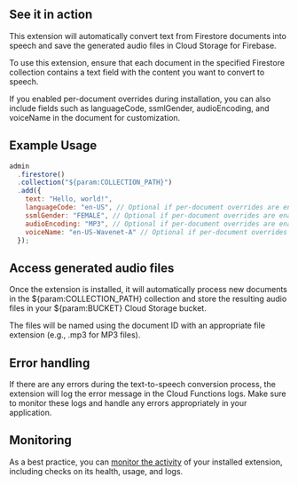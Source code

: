 ## See it in action

This extension will automatically convert text from Firestore documents into speech and save the generated audio files in Cloud Storage for Firebase.

To use this extension, ensure that each document in the specified Firestore collection contains a text field with the content you want to convert to speech.

If you enabled per-document overrides during installation, you can also include fields such as languageCode, ssmlGender, audioEncoding, and voiceName in the document for customization.

## Example Usage

```javascript
admin
  .firestore()
  .collection("${param:COLLECTION_PATH}")
  .add({
    text: "Hello, world!",
    languageCode: "en-US", // Optional if per-document overrides are enabled
    ssmlGender: "FEMALE", // Optional if per-document overrides are enabled
    audioEncoding: "MP3", // Optional if per-document overrides are enabled
    voiceName: "en-US-Wavenet-A" // Optional if per-document overrides are enabled
  });
```

## Access generated audio files

Once the extension is installed, it will automatically process new documents in the ${param:COLLECTION_PATH} collection and store the resulting audio files in your ${param:BUCKET} Cloud Storage bucket.

The files will be named using the document ID with an appropriate file extension (e.g., .mp3 for MP3 files).

## Error handling

If there are any errors during the text-to-speech conversion process, the extension will log the error message in the Cloud Functions logs. Make sure to monitor these logs and handle any errors appropriately in your application.

## Monitoring

As a best practice, you can [monitor the activity](https://firebase.google.com/docs/extensions/manage-installed-extensions#monitor) of your installed extension, including checks on its health, usage, and logs.
